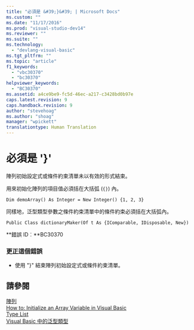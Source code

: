 ```yaml
---
title: "必須是 &#39;}&#39; | Microsoft Docs"
ms.custom: ""
ms.date: "11/17/2016"
ms.prod: "visual-studio-dev14"
ms.reviewer: ""
ms.suite: ""
ms.technology: 
  - "devlang-visual-basic"
ms.tgt_pltfrm: ""
ms.topic: "article"
f1_keywords: 
  - "vbc30370"
  - "bc30370"
helpviewer_keywords: 
  - "BC30370"
ms.assetid: a4ce9be9-fc5d-46ec-a217-c3428bd0b97e
caps.latest.revision: 9
caps.handback.revision: 9
author: "stevehoag"
ms.author: "shoag"
manager: "wpickett"
translationtype: Human Translation
---
```

# 必須是 &#39;}&#39;
陣列初始設定式或條件約束清單未以有效的形式結束。  
  
 用來初始化陣列的項目值必須括在大括弧 \(`{}`\) 內。  
  
```  
Dim demoArray() As Integer = New Integer() {1, 2, 3}   
```  
  
 同樣地，泛型類型參數之條件約束清單中的條件約束必須括在大括弧內。  
  
```  
Public Class dictionaryMaker(Of t As {IComparable, IDisposable, New})   
```  
  
 **錯誤 ID︰**BC30370  
  
### 更正這個錯誤  
  
-   使用 "}" 結束陣列初始設定式或條件約束清單。  
  
## 請參閱  
 [陣列](../../visual-basic/programming-guide/language-features/arrays/index.md)   
 [How to: Initialize an Array Variable in Visual Basic](../../visual-basic/programming-guide/language-features/arrays/how-to-initialize-an-array-variable.md)   
 [Type List](../../visual-basic/language-reference/statements/type-list.md)   
 [Visual Basic 中的泛型類型](../../visual-basic/programming-guide/language-features/data-types/generic-types.md)